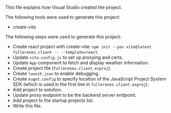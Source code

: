 This file explains how Visual Studio created the project.

The following tools were used to generate this project:
- create-vite

The following steps were used to generate this project:
- Create react project with create-vite: `npm init --yes vite@latest fullerenes.client -- --template=react`.
- Update `vite.config.js` to set up proxying and certs.
- Update `App` component to fetch and display weather information.
- Create project file (`fullerenes.client.esproj`).
- Create `launch.json` to enable debugging.
- Create `nuget.config` to specify location of the JavaScript Project System SDK (which is used in the first line in `fullerenes.client.esproj`).
- Add project to solution.
- Update proxy endpoint to be the backend server endpoint.
- Add project to the startup projects list.
- Write this file.
